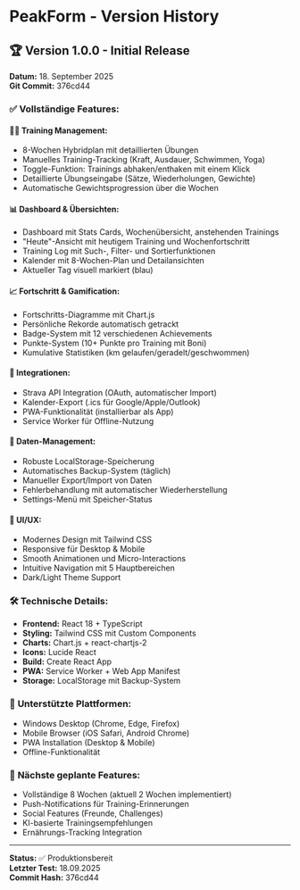 # PeakForm - Version History

## 🏆 Version 1.0.0 - Initial Release
**Datum:** 18. September 2025  
**Git Commit:** 376cd44

### ✅ Vollständige Features:

#### 🏋️‍♂️ **Training Management:**
- 8-Wochen Hybridplan mit detaillierten Übungen
- Manuelles Training-Tracking (Kraft, Ausdauer, Schwimmen, Yoga)
- Toggle-Funktion: Trainings abhaken/enthaken mit einem Klick
- Detaillierte Übungseingabe (Sätze, Wiederholungen, Gewichte)
- Automatische Gewichtsprogression über die Wochen

#### 📊 **Dashboard & Übersichten:**
- Dashboard mit Stats Cards, Wochenübersicht, anstehenden Trainings
- "Heute"-Ansicht mit heutigem Training und Wochenfortschritt
- Training Log mit Such-, Filter- und Sortierfunktionen
- Kalender mit 8-Wochen-Plan und Detailansichten
- Aktueller Tag visuell markiert (blau)

#### 📈 **Fortschritt & Gamification:**
- Fortschritts-Diagramme mit Chart.js
- Persönliche Rekorde automatisch getrackt
- Badge-System mit 12 verschiedenen Achievements
- Punkte-System (10+ Punkte pro Training mit Boni)
- Kumulative Statistiken (km gelaufen/geradelt/geschwommen)

#### 🔗 **Integrationen:**
- Strava API Integration (OAuth, automatischer Import)
- Kalender-Export (.ics für Google/Apple/Outlook)
- PWA-Funktionalität (installierbar als App)
- Service Worker für Offline-Nutzung

#### 💾 **Daten-Management:**
- Robuste LocalStorage-Speicherung
- Automatisches Backup-System (täglich)
- Manueller Export/Import von Daten
- Fehlerbehandlung mit automatischer Wiederherstellung
- Settings-Menü mit Speicher-Status

#### 🎨 **UI/UX:**
- Modernes Design mit Tailwind CSS
- Responsive für Desktop & Mobile
- Smooth Animationen und Micro-Interactions
- Intuitive Navigation mit 5 Hauptbereichen
- Dark/Light Theme Support

### 🛠️ **Technische Details:**
- **Frontend:** React 18 + TypeScript
- **Styling:** Tailwind CSS mit Custom Components
- **Charts:** Chart.js + react-chartjs-2
- **Icons:** Lucide React
- **Build:** Create React App
- **PWA:** Service Worker + Web App Manifest
- **Storage:** LocalStorage mit Backup-System

### 📱 **Unterstützte Plattformen:**
- Windows Desktop (Chrome, Edge, Firefox)
- Mobile Browser (iOS Safari, Android Chrome)
- PWA Installation (Desktop & Mobile)
- Offline-Funktionalität

### 🎯 **Nächste geplante Features:**
- Vollständige 8 Wochen (aktuell 2 Wochen implementiert)
- Push-Notifications für Training-Erinnerungen
- Social Features (Freunde, Challenges)
- KI-basierte Trainingsempfehlungen
- Ernährungs-Tracking Integration

---

**Status:** ✅ Produktionsbereit  
**Letzter Test:** 18.09.2025  
**Commit Hash:** 376cd44
